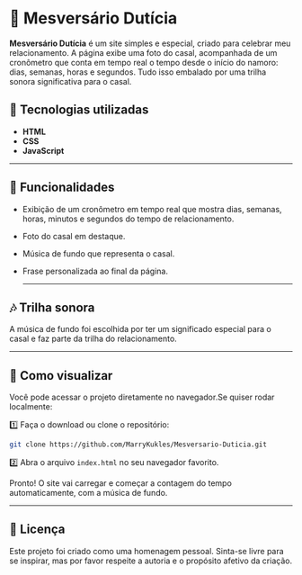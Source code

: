 # 💖 Mesversário Dutícia

**Mesversário Dutícia** é um site simples e especial, criado para celebrar meu relacionamento. A página exibe uma foto do casal, acompanhada de um cronômetro que conta em tempo real o tempo desde o início do namoro: dias, semanas, horas e segundos. Tudo isso embalado por uma trilha sonora significativa para o casal.

## 🚀 Tecnologias utilizadas

* **HTML**
* **CSS**
* **JavaScript**

---

## 🌟 Funcionalidades

* Exibição de um cronômetro em tempo real que mostra dias, semanas, horas, minutos e segundos do tempo de relacionamento.
* Foto do casal em destaque.
* Música de fundo que representa o casal.
* Frase personalizada ao final da página.

  ---


## 🎶 Trilha sonora

A música de fundo foi escolhida por ter um significado especial para o casal e faz parte da trilha do relacionamento.

---

## 📌 Como visualizar

Você pode acessar o projeto diretamente no navegador.Se quiser rodar localmente:

1️⃣ Faça o download ou clone o repositório:

```bash
git clone https://github.com/MarryKukles/Mesversario-Duticia.git
```

2️⃣ Abra o arquivo `index.html` no seu navegador favorito.

Pronto! O site vai carregar e começar a contagem do tempo automaticamente, com a música de fundo.

---

## 📜 Licença

Este projeto foi criado como uma homenagem pessoal.
Sinta-se livre para se inspirar, mas por favor respeite a autoria e o propósito afetivo da criação.


